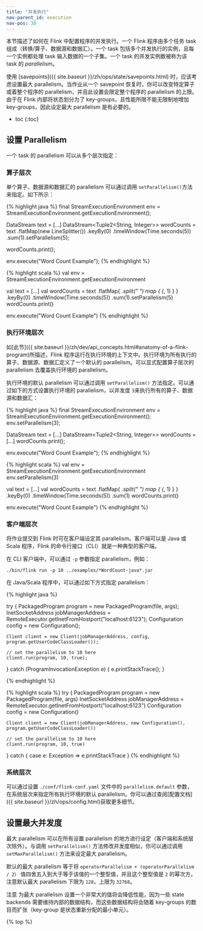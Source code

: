 ```yaml
---
title: "并发执行"
nav-parent_id: execution
nav-pos: 30
---
```

<!--
Licensed to the Apache Software Foundation (ASF) under one
or more contributor license agreements.  See the NOTICE file
distributed with this work for additional information
regarding copyright ownership.  The ASF licenses this file
to you under the Apache License, Version 2.0 (the
"License"); you may not use this file except in compliance
with the License.  You may obtain a copy of the License at

  http://www.apache.org/licenses/LICENSE-2.0

Unless required by applicable law or agreed to in writing,
software distributed under the License is distributed on an
"AS IS" BASIS, WITHOUT WARRANTIES OR CONDITIONS OF ANY
KIND, either express or implied.  See the License for the
specific language governing permissions and limitations
under the License.
-->

本节描述了如何在 Flink 中配置程序的并发执行。一个 Flink 程序由多个任务 task 组成（转换/算子、数据源和数据汇）。一个 task 包括多个并发执行的实例，且每一个实例都处理 task 输入数据的一个子集。一个 task 的并发实例数被称为该 task 的 *parallelism*。

使用 [savepoints]({{ site.baseurl }}/zh/ops/state/savepoints.html) 时，应该考虑设置最大 parallelism。当作业从一个 savepoint 恢复时，你可以改变特定算子或着整个程序的 parallelism，并且此设置会限定整个程序的 parallelism 的上限。由于在 Flink 内部将状态划分为了 key-groups，且性能所限不能无限制地增加 key-groups，因此设定最大 parallelism 是有必要的。

* toc
{:toc}

## 设置 Parallelism

一个 task 的 parallelism 可以从多个层次指定：

### 算子层次

单个算子、数据源和数据汇的 parallelism 可以通过调用 `setParallelism()`方法来指定。如下所示：

<div class="codetabs" markdown="1">
<div data-lang="java" markdown="1">
{% highlight java %}
final StreamExecutionEnvironment env = StreamExecutionEnvironment.getExecutionEnvironment();

DataStream<String> text = [...]
DataStream<Tuple2<String, Integer>> wordCounts = text
    .flatMap(new LineSplitter())
    .keyBy(0)
    .timeWindow(Time.seconds(5))
    .sum(1).setParallelism(5);

wordCounts.print();

env.execute("Word Count Example");
{% endhighlight %}
</div>
<div data-lang="scala" markdown="1">
{% highlight scala %}
val env = StreamExecutionEnvironment.getExecutionEnvironment

val text = [...]
val wordCounts = text
    .flatMap{ _.split(" ") map { (_, 1) } }
    .keyBy(0)
    .timeWindow(Time.seconds(5))
    .sum(1).setParallelism(5)
wordCounts.print()

env.execute("Word Count Example")
{% endhighlight %}
</div>
</div>

### 执行环境层次

如[此节]({{ site.baseurl }}/zh/dev/api_concepts.html#anatomy-of-a-flink-program)所描述，Flink 程序运行在执行环境的上下文中。执行环境为所有执行的算子、数据源、数据汇定义了一个默认的 parallelism。可以显式配置算子层次的 parallelism 去覆盖执行环境的 parallelism。

执行环境的默认 parallelism 可以通过调用 `setParallelism()` 方法指定。可以通过如下的方式设置执行环境的 parallelism，以并发度 `3`来执行所有的算子、数据源和数据汇：

<div class="codetabs" markdown="1">
<div data-lang="java" markdown="1">
{% highlight java %}
final StreamExecutionEnvironment env = StreamExecutionEnvironment.getExecutionEnvironment();
env.setParallelism(3);

DataStream<String> text = [...]
DataStream<Tuple2<String, Integer>> wordCounts = [...]
wordCounts.print();

env.execute("Word Count Example");
{% endhighlight %}
</div>
<div data-lang="scala" markdown="1">
{% highlight scala %}
val env = StreamExecutionEnvironment.getExecutionEnvironment
env.setParallelism(3)

val text = [...]
val wordCounts = text
    .flatMap{ _.split(" ") map { (_, 1) } }
    .keyBy(0)
    .timeWindow(Time.seconds(5))
    .sum(1)
wordCounts.print()

env.execute("Word Count Example")
{% endhighlight %}
</div>
</div>

### 客户端层次

将作业提交到 Flink 时可在客户端设定其 parallelism。客户端可以是 Java 或 Scala 程序，Flink 的命令行接口（CLI）就是一种典型的客户端。

在 CLI 客户端中，可以通过 `-p` 参数指定 parallelism，例如：

    ./bin/flink run -p 10 ../examples/*WordCount-java*.jar


在 Java/Scala 程序中，可以通过如下方式指定 parallelism：

<div class="codetabs" markdown="1">
<div data-lang="java" markdown="1">
{% highlight java %}

try {
    PackagedProgram program = new PackagedProgram(file, args);
    InetSocketAddress jobManagerAddress = RemoteExecutor.getInetFromHostport("localhost:6123");
    Configuration config = new Configuration();

    Client client = new Client(jobManagerAddress, config, program.getUserCodeClassLoader());

    // set the parallelism to 10 here
    client.run(program, 10, true);

} catch (ProgramInvocationException e) {
    e.printStackTrace();
}

{% endhighlight %}
</div>
<div data-lang="scala" markdown="1">
{% highlight scala %}
try {
    PackagedProgram program = new PackagedProgram(file, args)
    InetSocketAddress jobManagerAddress = RemoteExecutor.getInetFromHostport("localhost:6123")
    Configuration config = new Configuration()

    Client client = new Client(jobManagerAddress, new Configuration(), program.getUserCodeClassLoader())

    // set the parallelism to 10 here
    client.run(program, 10, true)

} catch {
    case e: Exception => e.printStackTrace
}
{% endhighlight %}
</div>
</div>


### 系统层次

可以通过设置 `./conf/flink-conf.yaml` 文件中的 `parallelism.default` 参数，在系统层次来指定所有执行环境的默认 parallelism。你可以通过查阅[配置文档]({{ site.baseurl }}/zh/ops/config.html)获取更多细节。


## 设置最大并发度

最大 parallelism 可以在所有设置 parallelism 的地方进行设定（客户端和系统层次除外）。与调用 `setParallelism()` 方法修改并发度相似，你可以通过调用 `setMaxParallelism()` 方法来设定最大 parallelism。

默认的最大 parallelism 等于将 `operatorParallelism + (operatorParallelism / 2）` 值四舍五入到大于等于该值的一个整型值，并且这个整型值是 `2` 的幂次方，注意默认最大 parallelism 下限为 `128`，上限为 `32768`。

<span class="label label-danger">注意</span> 为最大 parallelism 设置一个非常大的值将会降低性能，因为一些 state backends 需要维持内部的数据结构，而这些数据结构将会随着 key-groups 的数目而扩张（key-group 是状态重新分配的最小单元）。


{% top %}
